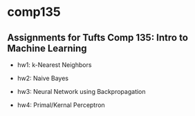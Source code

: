 # comp135
## Assignments for Tufts Comp 135: Intro to Machine Learning

* hw1: k-Nearest Neighbors

* hw2: Naive Bayes

* hw3: Neural Network using Backpropagation

* hw4: Primal/Kernal Perceptron

